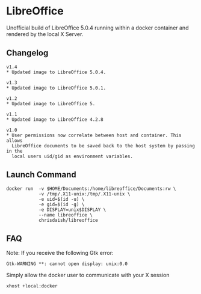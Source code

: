 # LibreOffice

Unofficial build of LibreOffice 5.0.4 running within a docker container and
rendered by the local X Server.

## Changelog

```
v1.4
* Updated image to LibreOffice 5.0.4.

v1.3
* Updated image to LibreOffice 5.0.1.

v1.2
* Updated image to LibreOffice 5.

v1.1
* Updated image to LibreOffice 4.2.8

v1.0
* User permissions now correlate between host and container. This allows
  LibreOffice documents to be saved back to the host system by passing in the
  local users uid/gid as environment variables.
```

## Launch Command

```
docker run  -v $HOME/Documents:/home/libreoffice/Documents:rw \
            -v /tmp/.X11-unix:/tmp/.X11-unix \
            -e uid=$(id -u) \
            -e gid=$(id -g) \
            -e DISPLAY=unix$DISPLAY \
            --name libreoffice \
            chrisdaish/libreoffice
```

## FAQ

Note: If you receive the following Gtk error:

```
Gtk-WARNING **: cannot open display: unix:0.0
```

Simply allow the docker user to communicate with your X session

```
xhost +local:docker
```
